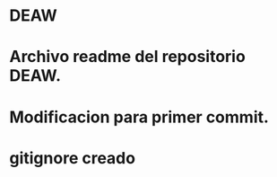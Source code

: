 # DEAW
# Archivo readme del repositorio DEAW.
# Modificacion para primer commit.
# gitignore creado 